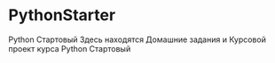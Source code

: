 # PythonStarter
Python Стартовый
Здесь находятся Домашние задания и Курсовой проект курса Python Стартовый
